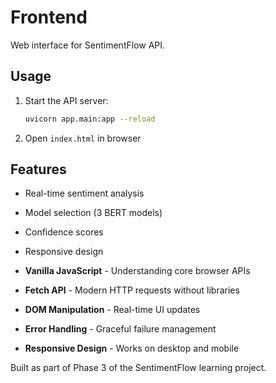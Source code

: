 # Frontend

Web interface for SentimentFlow API.

## Usage

1. Start the API server:

   ```bash
   uvicorn app.main:app --reload
   ```

2. Open `index.html` in browser

## Features

- Real-time sentiment analysis
- Model selection (3 BERT models)
- Confidence scores
- Responsive design

- **Vanilla JavaScript** - Understanding core browser APIs
- **Fetch API** - Modern HTTP requests without libraries
- **DOM Manipulation** - Real-time UI updates
- **Error Handling** - Graceful failure management
- **Responsive Design** - Works on desktop and mobile

Built as part of Phase 3 of the SentimentFlow learning project.
